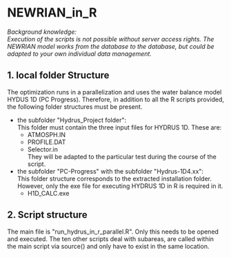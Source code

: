 # NEWRIAN_in_R

_Background knowledge:  
Execution of the scripts is not possible without server access rights. The NEWRIAN model works from the database to the database, but could be adapted to your own individual data management._  

## 1. local folder Structure
The optimization runs in a parallelization and uses the water balance model HYDUS 1D (PC Progress). Therefore, in addition to all the R scripts provided, the following folder structures must be present. 
* the subfolder "Hydrus_Project folder":  
This folder must contain the three input files for HYDRUS 1D. These are:
    + ATMOSPH.IN
    + PROFILE.DAT
    + Selector.in  
They will be adapted to the particular test during the course of the script.  
* the subfolder "PC-Progress" with the subfolder "Hydrus-1D4.xx":  
This folder structure corresponds to the extracted installation folder. However, only the exe file for executing HYDRUS 1D in R is required in it. 
    + H1D_CALC.exe

## 2. Script structure  
The main file is "run_hydrus_in_r_parallel.R". Only this needs to be opened and executed. The ten other scripts deal with subareas, are called within the main script via source() and only have to exist in the same location. 
